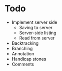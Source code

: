 # Todo
* Implement server side
  * Saving to server
  * Server-side listing
  * Read from server
* Backtracking
* Branching
* Annotation
* Handicap stones
* Comments
